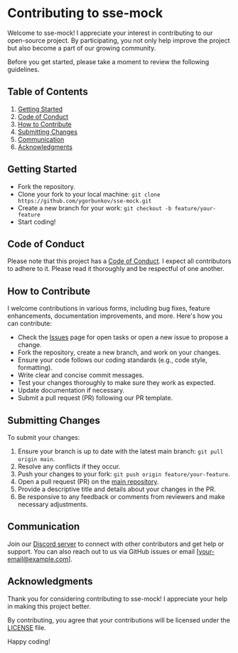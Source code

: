 # Contributing to sse-mock

Welcome to sse-mock! I appreciate your interest in contributing to our open-source project. By participating, you not only help improve the project but also become a part of our growing community.

Before you get started, please take a moment to review the following guidelines.

## Table of Contents

1. [Getting Started](#getting-started)
2. [Code of Conduct](#code-of-conduct)
3. [How to Contribute](#how-to-contribute)
4. [Submitting Changes](#submitting-changes)
5. [Communication](#communication)
6. [Acknowledgments](#acknowledgments)

## Getting Started

- Fork the repository.
- Clone your fork to your local machine: `git clone https://github.com/ygorbunkov/sse-mock.git`
- Create a new branch for your work: `git checkout -b feature/your-feature`
- Start coding!

## Code of Conduct

Please note that this project has a [Code of Conduct](CODE_OF_CONDUCT.md). I expect all contributors to adhere to it. Please read it thoroughly and be respectful of one another.

## How to Contribute

I welcome contributions in various forms, including bug fixes, feature enhancements, documentation improvements, and more. Here's how you can contribute:

- Check the [Issues](https://github.com/ygorbunkov/sse-mock/issues) page for open tasks or open a new issue to propose a change.
- Fork the repository, create a new branch, and work on your changes.
- Ensure your code follows our coding standards (e.g., code style, formatting).
- Write clear and concise commit messages.
- Test your changes thoroughly to make sure they work as expected.
- Update documentation if necessary.
- Submit a pull request (PR) following our PR template.

## Submitting Changes

To submit your changes:

1. Ensure your branch is up to date with the latest main branch: `git pull origin main`.
2. Resolve any conflicts if they occur.
3. Push your changes to your fork: `git push origin feature/your-feature`.
4. Open a pull request (PR) on the [main repository](https://github.com/ygorbunkov/sse-mock).
5. Provide a descriptive title and details about your changes in the PR.
6. Be responsive to any feedback or comments from reviewers and make necessary adjustments.

## Communication

Join our [Discord server](https://discord.gg/your-discord-link) to connect with other contributors and get help or support. You can also reach out to us via GitHub issues or email [your-email@example.com].

## Acknowledgments

Thank you for considering contributing to sse-mock! I appreciate your help in making this project better.

By contributing, you agree that your contributions will be licensed under the [LICENSE](LICENSE) file.

Happy coding!
